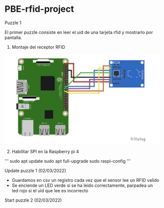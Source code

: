 # PBE-rfid-project

Puzzle 1

El primer puzzle consiste en leer el uid de una tarjeta rfid y mostrarlo por pantalla.

1. Montaje del receptor RFID

![Screenshot](images/montaje.png)


2. Habilitar SPI en la Raspberry pi 4

'''
sudo apt update
sudo apt full-upgrade
sudo raspi-config
'''

Update puzzle 1 (02/03/2022)

 - Guardamos en csv un registro cada vez que el sensor lee un RFID valido
 - Se enciende un LED verde si se ha leido correctamente, parpadea un led rojo si el uid que lee es incorrecto

Start puzzle 2 (02/03/2022)
